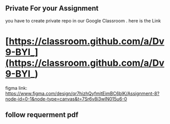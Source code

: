 ## Private For your Assignment

you have to create private repo in our Google Classroom . here is the Link

# [https://classroom.github.com/a/Dv9-BYl_](https://classroom.github.com/a/Dv9-BYl_)



figma link: https://www.figma.com/design/qr7hizhQyfmitEimBC6blK/Assignment-8?node-id=0-1&node-type=canvas&t=7Sr6v8i3wIN015u6-0



## follow requerment pdf 